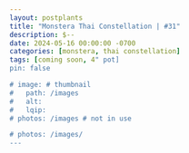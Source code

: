 ```yaml
---
layout: postplants
title: "Monstera Thai Constellation | #31"
description: $--
date: 2024-05-16 00:00:00 -0700
categories: [monstera, thai constellation]
tags: [coming soon, 4" pot]
pin: false

# image: # thumbnail
#   path: /images
#   alt:
#   lqip:
# photos: /images # not in use

# photos: /images/
---
```

